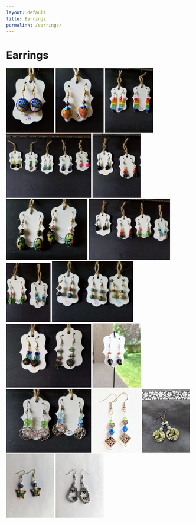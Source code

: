 ```yaml
---
layout: default
title: Earrings
permalink: /earrings/
---
```



# Earrings
<img src="/images/Blue butterfly and flower cloisonine.jpg" width="130"/>
<img src="/images/Fish cloisonine.jpg" width="130"/>
<img src="/images/Rainbow.jpg" width="130"/>
<img src="/images/Skulls 1.jpg" width="230"/>
<img src="/images/Skulls 6.jpg" width="130"/>
<img src="/images/Flower Cloisonine.jpg" width="220"/>
<img src="/images/Skulls 4.jpg" width="220"/>
<img src="/images/Skulls 5.jpg" width="120"/> 
<img src="/images/Small ball cloisonine.jpg" width="220" />
<img src="/images/tumbled bead.jpg" width="230"/>
<img src="/images/earringsoutsideskullblack.jpg" width="130" />
<img src="/images/Dream weave.jpg" width="230"/>
<img src="/images/earringsceltic.jpg" width="130" />
<img src="/images/butterflyearrings.jpg" width="130"/>
<img src="/images/butterflyclo.jpg" width="130"/>
<img src="/images/dragonflyearrings.jpg" width="130"/>

